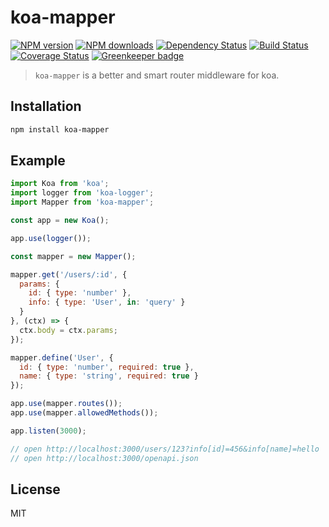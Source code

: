 # koa-mapper

[![NPM version](https://img.shields.io/npm/v/koa-mapper.svg)](https://www.npmjs.com/package/koa-mapper)
[![NPM downloads](https://img.shields.io/npm/dm/koa-mapper.svg)](https://www.npmjs.com/package/koa-mapper)
[![Dependency Status](https://david-dm.org/d-band/koa-mapper.svg)](https://david-dm.org/d-band/koa-mapper)
[![Build Status](https://travis-ci.org/d-band/koa-mapper.svg?branch=master)](https://travis-ci.org/d-band/koa-mapper)
[![Coverage Status](https://coveralls.io/repos/github/d-band/koa-mapper/badge.svg?branch=master)](https://coveralls.io/github/d-band/koa-mapper?branch=master)
[![Greenkeeper badge](https://badges.greenkeeper.io/d-band/koa-mapper.svg)](https://greenkeeper.io/)

> `koa-mapper` is a better and smart router middleware for koa.

## Installation

```bash
npm install koa-mapper
```

## Example

```js
import Koa from 'koa';
import logger from 'koa-logger';
import Mapper from 'koa-mapper';

const app = new Koa();

app.use(logger());

const mapper = new Mapper();

mapper.get('/users/:id', {
  params: {
    id: { type: 'number' },
    info: { type: 'User', in: 'query' }
  }
}, (ctx) => {
  ctx.body = ctx.params;
});

mapper.define('User', {
  id: { type: 'number', required: true },
  name: { type: 'string', required: true }
});

app.use(mapper.routes());
app.use(mapper.allowedMethods());

app.listen(3000);

// open http://localhost:3000/users/123?info[id]=456&info[name]=hello
// open http://localhost:3000/openapi.json
```

## License

MIT
